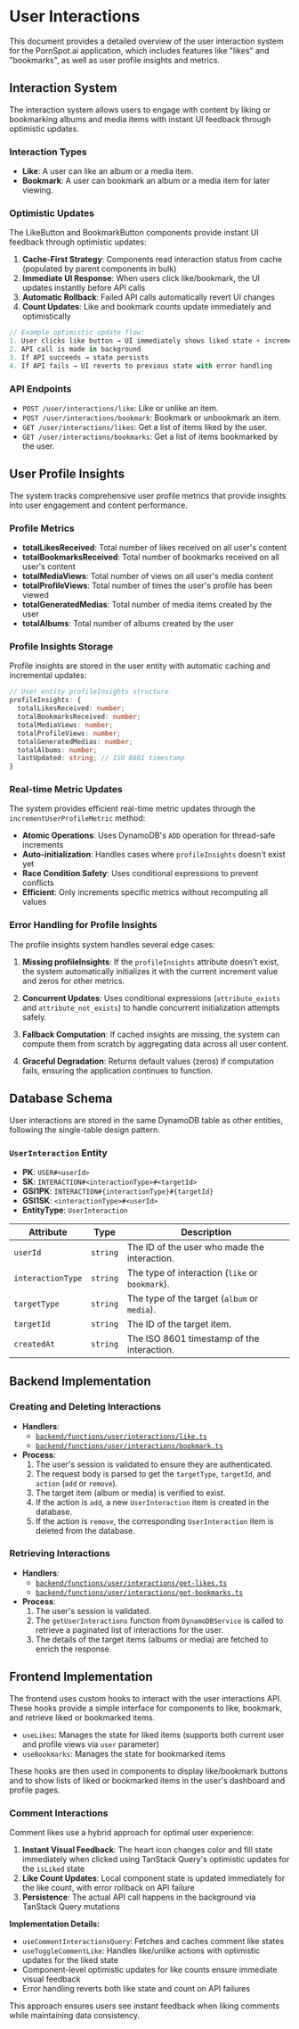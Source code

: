 # User Interactions

This document provides a detailed overview of the user interaction system for the PornSpot.ai application, which includes features like "likes" and "bookmarks", as well as user profile insights and metrics.

## Interaction System

The interaction system allows users to engage with content by liking or bookmarking albums and media items with instant UI feedback through optimistic updates.

### Interaction Types

- **Like**: A user can like an album or a media item.
- **Bookmark**: A user can bookmark an album or a media item for later viewing.

### Optimistic Updates

The LikeButton and BookmarkButton components provide instant UI feedback through optimistic updates:

1. **Cache-First Strategy**: Components read interaction status from cache (populated by parent components in bulk)
2. **Immediate UI Response**: When users click like/bookmark, the UI updates instantly before API calls
3. **Automatic Rollback**: Failed API calls automatically revert UI changes
4. **Count Updates**: Like and bookmark counts update immediately and optimistically

```typescript
// Example optimistic update flow:
1. User clicks like button → UI immediately shows liked state + incremented count
2. API call is made in background
3. If API succeeds → state persists
4. If API fails → UI reverts to previous state with error handling
```

### API Endpoints

- `POST /user/interactions/like`: Like or unlike an item.
- `POST /user/interactions/bookmark`: Bookmark or unbookmark an item.
- `GET /user/interactions/likes`: Get a list of items liked by the user.
- `GET /user/interactions/bookmarks`: Get a list of items bookmarked by the user.

## User Profile Insights

The system tracks comprehensive user profile metrics that provide insights into user engagement and content performance.

### Profile Metrics

- **totalLikesReceived**: Total number of likes received on all user's content
- **totalBookmarksReceived**: Total number of bookmarks received on all user's content
- **totalMediaViews**: Total number of views on all user's media content
- **totalProfileViews**: Total number of times the user's profile has been viewed
- **totalGeneratedMedias**: Total number of media items created by the user
- **totalAlbums**: Total number of albums created by the user

### Profile Insights Storage

Profile insights are stored in the user entity with automatic caching and incremental updates:

```typescript
// User entity profileInsights structure
profileInsights: {
  totalLikesReceived: number;
  totalBookmarksReceived: number;
  totalMediaViews: number;
  totalProfileViews: number;
  totalGeneratedMedias: number;
  totalAlbums: number;
  lastUpdated: string; // ISO 8601 timestamp
}
```

### Real-time Metric Updates

The system provides efficient real-time metric updates through the `incrementUserProfileMetric` method:

- **Atomic Operations**: Uses DynamoDB's `ADD` operation for thread-safe increments
- **Auto-initialization**: Handles cases where `profileInsights` doesn't exist yet
- **Race Condition Safety**: Uses conditional expressions to prevent conflicts
- **Efficient**: Only increments specific metrics without recomputing all values

### Error Handling for Profile Insights

The profile insights system handles several edge cases:

1. **Missing profileInsights**: If the `profileInsights` attribute doesn't exist, the system automatically initializes it with the current increment value and zeros for other metrics.

2. **Concurrent Updates**: Uses conditional expressions (`attribute_exists` and `attribute_not_exists`) to handle concurrent initialization attempts safely.

3. **Fallback Computation**: If cached insights are missing, the system can compute them from scratch by aggregating data across all user content.

4. **Graceful Degradation**: Returns default values (zeros) if computation fails, ensuring the application continues to function.

## Database Schema

User interactions are stored in the same DynamoDB table as other entities, following the single-table design pattern.

### `UserInteraction` Entity

- **PK**: `USER#<userId>`
- **SK**: `INTERACTION#<interactionType>#<targetId>`
- **GSI1PK**: `INTERACTION#{interactionType}#{targetId}`
- **GSI1SK**: `<interactionType>#<userId>`
- **EntityType**: `UserInteraction`

| Attribute         | Type     | Description                                     |
| ----------------- | -------- | ----------------------------------------------- |
| `userId`          | `string` | The ID of the user who made the interaction.    |
| `interactionType` | `string` | The type of interaction (`like` or `bookmark`). |
| `targetType`      | `string` | The type of the target (`album` or `media`).    |
| `targetId`        | `string` | The ID of the target item.                      |
| `createdAt`       | `string` | The ISO 8601 timestamp of the interaction.      |

## Backend Implementation

### Creating and Deleting Interactions

- **Handlers**:
  - [`backend/functions/user/interactions/like.ts`](../backend/functions/user/interactions/like.ts)
  - [`backend/functions/user/interactions/bookmark.ts`](../backend/functions/user/interactions/bookmark.ts)
- **Process**:
  1.  The user's session is validated to ensure they are authenticated.
  2.  The request body is parsed to get the `targetType`, `targetId`, and `action` (`add` or `remove`).
  3.  The target item (album or media) is verified to exist.
  4.  If the action is `add`, a new `UserInteraction` item is created in the database.
  5.  If the action is `remove`, the corresponding `UserInteraction` item is deleted from the database.

### Retrieving Interactions

- **Handlers**:
  - [`backend/functions/user/interactions/get-likes.ts`](../backend/functions/user/interactions/get-likes.ts)
  - [`backend/functions/user/interactions/get-bookmarks.ts`](../backend/functions/user/interactions/get-bookmarks.ts)
- **Process**:
  1.  The user's session is validated.
  2.  The `getUserInteractions` function from `DynamoDBService` is called to retrieve a paginated list of interactions for the user.
  3.  The details of the target items (albums or media) are fetched to enrich the response.

## Frontend Implementation

The frontend uses custom hooks to interact with the user interactions API. These hooks provide a simple interface for components to like, bookmark, and retrieve liked or bookmarked items.

- `useLikes`: Manages the state for liked items (supports both current user and profile views via `user` parameter)
- `useBookmarks`: Manages the state for bookmarked items

These hooks are then used in components to display like/bookmark buttons and to show lists of liked or bookmarked items in the user's dashboard and profile pages.

### Comment Interactions

Comment likes use a hybrid approach for optimal user experience:

1. **Instant Visual Feedback**: The heart icon changes color and fill state immediately when clicked using TanStack Query's optimistic updates for the `isLiked` state
2. **Like Count Updates**: Local component state is updated immediately for the like count, with error rollback on API failure
3. **Persistence**: The actual API call happens in the background via TanStack Query mutations

**Implementation Details:**

- `useCommentInteractionsQuery`: Fetches and caches comment like states
- `useToggleCommentLike`: Handles like/unlike actions with optimistic updates for the liked state
- Component-level optimistic updates for like counts ensure immediate visual feedback
- Error handling reverts both like state and count on API failures

This approach ensures users see instant feedback when liking comments while maintaining data consistency.
